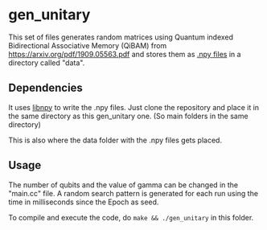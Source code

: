 # gen_unitary

This set of files generates random matrices using Quantum indexed Bidirectional Associative Memory (QiBAM) from https://arxiv.org/pdf/1909.05563.pdf and stores them as [.npy files](https://docs.scipy.org/doc/numpy/neps/npy-format.html) in a directory called "data".

## Dependencies

It uses [libnpy](https://github.com/llohse/libnpy) to write the .npy files. Just clone the repository and place it in the same directory as this gen_unitary one. (So main folders in the same directory) 

This is also where the data folder with the .npy files gets placed. 

## Usage

The number of qubits and the value of gamma can be changed in the "main.cc" file. A random search pattern is generated for each run using the time in milliseconds since the Epoch as seed. 

To compile and execute the code, do `make && ./gen_unitary` in this folder. 
